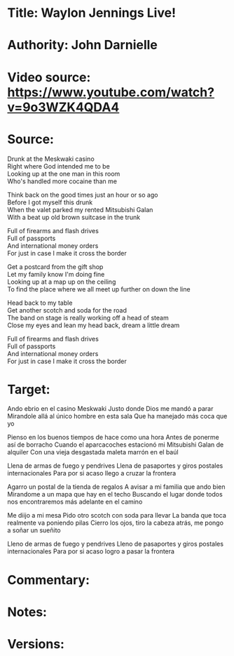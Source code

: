 # Title: Waylon Jennings Live!

# Authority: John Darnielle

# Video source: https://www.youtube.com/watch?v=9o3WZK4QDA4

# Source:
Drunk at the Meskwaki casino  
Right where God intended me to be  
Looking up at the one man in this room  
Who's handled more cocaine than me  

Think back on the good times just an hour or so ago  
Before I got myself this drunk  
When the valet parked my rented Mitsubishi Galan  
With a beat up old brown suitcase in the trunk  

Full of firearms and flash drives  
Full of passports  
And international money orders  
For just in case I make it cross the border  

Get a postcard from the gift shop  
Let my family know I'm doing fine  
Looking up at a map up on the ceiling  
To find the place where we all meet up further on down the line  

Head back to my table  
Get another scotch and soda for the road  
The band on stage is really working off a head of steam  
Close my eyes and lean my head back, dream a little dream  

Full of firearms and flash drives  
Full of passports  
And international money orders  
For just in case I make it cross the border  

# Target:  
Ando ebrio en el casino Meskwaki
Justo donde Dios me mandó a parar
Mirandole allá al único hombre en esta sala
Que ha manejado más coca que yo

Pienso en los buenos tiempos de hace como una hora
Antes de ponerme así de borracho
Cuando el aparcacoches estacionó mi Mitsubishi Galan de alquiler
Con una vieja desgastada maleta marrón en el baúl

Llena de armas de fuego y pendrives
Llena de pasaportes
y giros postales internacionales
Para por si acaso llego a cruzar la frontera

Agarro un postal de la tienda de regalos
A avisar a mi familia que ando bien
Mirandome a un mapa que hay en el techo
Buscando el lugar donde todos nos encontraremos más adelante en el camino

Me diijo a mi mesa
Pido otro scotch con soda para llevar
La banda que toca realmente va poniendo pilas
Cierro los ojos, tiro la cabeza atrás, me pongo a soñar un sueñito

Lleno de armas de fuego y pendrives
Lleno de pasaportes
y giros postales internacionales
Para por si acaso logro a pasar la frontera

# Commentary:  

# Notes:  

# Versions:  
